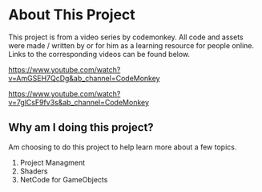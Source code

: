 # About This Project

This project is from a video series by codemonkey. All code and assets were made / written by or for him as a learning resource for people online. Links to the corresponding videos can be found below.

https://www.youtube.com/watch?v=AmGSEH7QcDg&ab_channel=CodeMonkey

https://www.youtube.com/watch?v=7glCsF9fv3s&ab_channel=CodeMonkey

## Why am I doing this project?

Am choosing to do this project to help learn more about a few topics.
1. Project Managment
2. Shaders
3. NetCode for GameObjects
